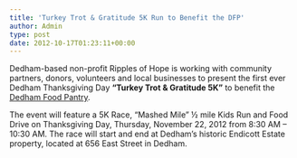```yaml
---
title: 'Turkey Trot & Gratitude 5K Run to Benefit the DFP'
author: Admin
type: post
date: 2012-10-17T01:23:11+00:00
---
```

Dedham-based non-profit Ripples of Hope is working with community partners, donors, volunteers and local businesses to present the first ever Dedham Thanksgiving Day **“Turkey Trot & Gratitude 5K”** to benefit the [Dedham Food Pantry][1].

The event will feature a 5K Race, “Mashed Mile” ½ mile Kids Run and Food Drive on Thanksgiving Day, Thursday, November 22, 2012 from 8:30 AM – 10:30 AM. The race will start and end at Dedham’s historic Endicott Estate property, located at 656 East Street in Dedham.

&nbsp;

 [1]: https://dedhamfoodpantry.org/
